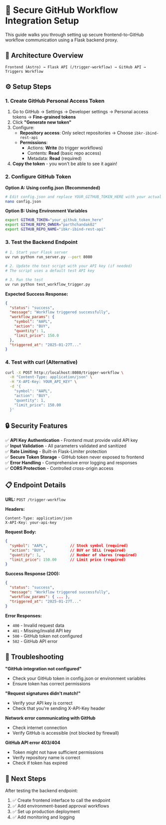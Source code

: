 # 🔐 Secure GitHub Workflow Integration Setup

This guide walks you through setting up secure frontend-to-GitHub workflow communication using a Flask backend proxy.

## 🎯 Architecture Overview

```
Frontend (Astro) → Flask API (/trigger-workflow) → GitHub API → Triggers Workflow
```

## ⚙️ Setup Steps

### 1. Create GitHub Personal Access Token

1. Go to GitHub → Settings → Developer settings → Personal access tokens → **Fine-grained tokens**
2. Click **"Generate new token"**
3. Configure:
   - **Repository access**: Only select repositories → Choose `ibkr-ibind-rest-api`
   - **Permissions**:
     - Actions: **Write** (to trigger workflows)
     - Contents: **Read** (basic repo access)
     - Metadata: **Read** (required)
4. **Copy the token** - you won't be able to see it again!

### 2. Configure GitHub Token

**Option A: Using config.json (Recommended)**
```bash
# Edit config.json and replace YOUR_GITHUB_TOKEN_HERE with your actual token
nano config.json
```

**Option B: Using Environment Variables**
```bash
export GITHUB_TOKEN="your_github_token_here"
export GITHUB_REPO_OWNER="parthchandak02"
export GITHUB_REPO_NAME="ibkr-ibind-rest-api"
```

### 3. Test the Backend Endpoint

```bash
# 1. Start your Flask server
uv run python run_server.py --port 8080

# 2. Update the test script with your API key (if needed)
# The script uses a default test API key

# 3. Run the test
uv run python test_workflow_trigger.py
```

**Expected Success Response:**
```json
{
  "status": "success",
  "message": "Workflow triggered successfully",
  "workflow_params": {
    "symbol": "AAPL",
    "action": "BUY",
    "quantity": 1,
    "limit_price": 150.0
  },
  "triggered_at": "2025-01-27T..."
}
```

### 4. Test with curl (Alternative)

```bash
curl -X POST http://localhost:8080/trigger-workflow \
  -H "Content-Type: application/json" \
  -H "X-API-Key: YOUR_API_KEY" \
  -d '{
    "symbol": "AAPL",
    "action": "BUY",
    "quantity": 1,
    "limit_price": 150.00
  }'
```

## 🔒 Security Features

✅ **API Key Authentication** - Frontend must provide valid API key  
✅ **Input Validation** - All parameters validated and sanitized  
✅ **Rate Limiting** - Built-in Flask-Limiter protection  
✅ **Secure Token Storage** - GitHub token never exposed to frontend  
✅ **Error Handling** - Comprehensive error logging and responses  
✅ **CORS Protection** - Controlled cross-origin access  

## 📋 Endpoint Details

**URL:** `POST /trigger-workflow`

**Headers:**
```
Content-Type: application/json
X-API-Key: your-api-key
```

**Request Body:**
```json
{
  "symbol": "AAPL",          // Stock symbol (required)
  "action": "BUY",           // BUY or SELL (required)  
  "quantity": 1,             // Number of shares (required)
  "limit_price": 150.00      // Limit price (required)
}
```

**Success Response (200):**
```json
{
  "status": "success",
  "message": "Workflow triggered successfully",
  "workflow_params": { ... },
  "triggered_at": "2025-01-27T..."
}
```

**Error Responses:**
- `400` - Invalid request data
- `401` - Missing/invalid API key  
- `500` - GitHub token not configured
- `502` - GitHub API error

## 🔧 Troubleshooting

**"GitHub integration not configured"**
- Check your GitHub token in config.json or environment variables
- Ensure token has correct permissions

**"Request signatures didn't match!"**  
- Verify your API key is correct
- Check that you're sending X-API-Key header

**Network error communicating with GitHub**
- Check internet connection
- Verify GitHub is accessible (not blocked by firewall)

**GitHub API error 403/404**
- Token might not have sufficient permissions
- Verify repository name is correct
- Check if token has expired

## 🚀 Next Steps

After testing the backend endpoint:
1. ✅ Create frontend interface to call the endpoint
2. ✅ Add environment-based approval workflows
3. ✅ Set up production deployment
4. ✅ Add monitoring and logging 